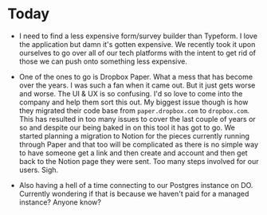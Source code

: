 # Today

* I need to find a less expensive form/survey builder than Typeform. I love the application but damn it's gotten expensive. We recently took it upon ourselves to go over all of our tech platforms with the intent to get rid of those we can push onto something less expensive.

* One of the ones to go is Dropbox Paper. What a mess that has become over the years. I was such a fan when it came out. But it just gets worse and worse. The UI & UX is so confusing. I'd so love to come into the company and help them sort this out. My biggest issue though is how they migrated their code base from `paper.dropbox.com` to `dropbox.com`. This has resulted in too many issues to cover the last couple of years or so and despite our being baked in on this tool it has got to go. We started planning a migration to Notion for the pieces currently running through Paper and that too will be complicated as there is no simple way to have someone get a link and then create and account and then get back to the Notion page they were sent. Too many steps involved for our users. Sigh.

* Also having a hell of a time connecting to our Postgres instance on DO. Currently wondering if that is because we haven't paid for a managed instance? Anyone know?
